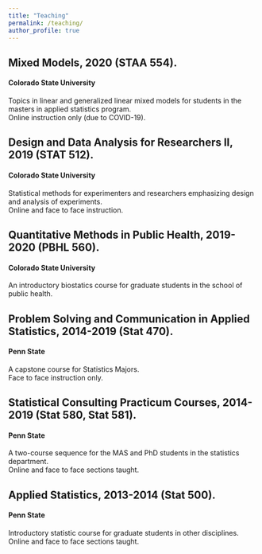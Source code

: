 ```yaml
---
title: "Teaching"
permalink: /teaching/
author_profile: true
---
```


##  Mixed Models,  2020 (STAA 554).
#### Colorado State University

Topics in linear and generalized linear mixed models for students in the masters in applied statistics program.  
Online instruction only (due to COVID-19).

##  Design and Data Analysis for Researchers II,  2019 (STAT 512).
#### Colorado State University

Statistical methods for experimenters and researchers emphasizing design and analysis of experiments.   
Online and face to face instruction.


## Quantitative Methods in Public Health, 2019-2020 (PBHL 560).
#### Colorado State University

An introductory biostatics course for graduate students in the school of public health. 

## Problem Solving and Communication in Applied Statistics, 2014-2019 (Stat 470).
#### Penn State

A capstone course for Statistics Majors.   
Face to face instruction only. 

## Statistical Consulting Practicum Courses, 2014-2019 (Stat 580, Stat 581).
#### Penn State

A two-course sequence for the MAS and PhD students in the statistics department.   
Online and face to face sections taught. 

## Applied Statistics, 2013-2014 (Stat 500).
#### Penn State

Introductory statistic course for graduate students in other disciplines.   
Online and face to face sections taught. 

